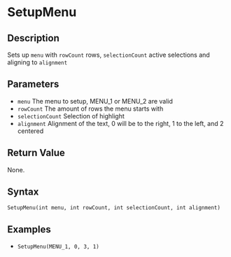 # SetupMenu

## Description
Sets up `menu` with `rowCount` rows, `selectionCount` active selections and aligning to `alignment`

## Parameters
- `menu`
The menu to setup, MENU_1 or MENU_2 are valid
- `rowCount`
The amount of rows the menu starts with
- `selectionCount`
Selection of highlight
- `alignment`
Alignment of the text, 0 will be to the right, 1 to the left, and 2 centered


## Return Value
None.

## Syntax
```SetupMenu(int menu, int rowCount, int selectionCount, int alignment)```

## Examples
- ```SetupMenu(MENU_1, 0, 3, 1)```